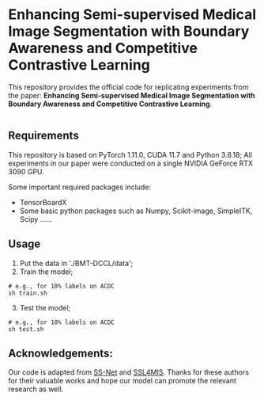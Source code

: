 # Enhancing Semi-supervised Medical Image Segmentation with Boundary Awareness and Competitive Contrastive Learning
This repository provides the official code for replicating experiments from the paper: **Enhancing Semi-supervised Medical Image Segmentation with Boundary Awareness and Competitive Contrastive Learning**.

![]()
## Requirements
This repository is based on PyTorch 1.11.0, CUDA 11.7 and Python 3.8.18; All experiments in our paper were conducted on a single NVIDIA GeForce RTX 3090 GPU.

Some important required packages include:
- TensorBoardX
- Some basic python packages such as Numpy, Scikit-image, SimpleITK, Scipy ......

## Usage
1. Put the data in './BMT-DCCL/data';
2. Train the model;

```
# e.g., for 10% labels on ACDC
sh train.sh
```
3. Test the model;
```
# e.g., for 10% labels on ACDC
sh test.sh
```
## Acknowledgements:
Our code is adapted from [SS-Net](https://github.com/ycwu1997/SS-Net) and [SSL4MIS](https://github.com/HiLab-git/SSL4MIS). Thanks for these authors for their valuable works and hope our model can promote the relevant research as well.

